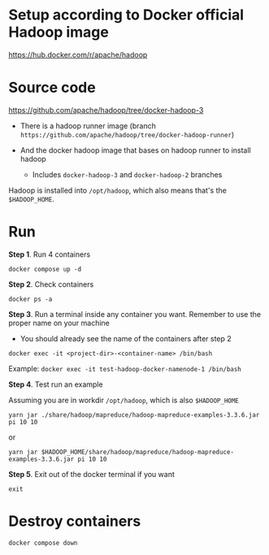 # Setup according to Docker official Hadoop image

https://hub.docker.com/r/apache/hadoop

# Source code

https://github.com/apache/hadoop/tree/docker-hadoop-3

- There is a hadoop runner image (branch `https://github.com/apache/hadoop/tree/docker-hadoop-runner`)

- And the docker hadoop image that bases on hadoop runner to install hadoop

  - Includes `docker-hadoop-3` and `docker-hadoop-2` branches

Hadoop is installed into `/opt/hadoop`, which also means that's the `$HADOOP_HOME`.

# Run

**Step 1**. Run 4 containers

```
docker compose up -d
```

**Step 2**. Check containers

```
docker ps -a
```

**Step 3**. Run a terminal inside any container you want. Remember to use the proper name on your machine

- You should already see the name of the containers after step 2

```
docker exec -it <project-dir>-<container-name> /bin/bash
```

Example: `docker exec -it test-hadoop-docker-namenode-1 /bin/bash`

**Step 4**. Test run an example

Assuming you are in workdir `/opt/hadoop`, which is also `$HADOOP_HOME`

```
yarn jar ./share/hadoop/mapreduce/hadoop-mapreduce-examples-3.3.6.jar pi 10 10
```

or 

```
yarn jar $HADOOP_HOME/share/hadoop/mapreduce/hadoop-mapreduce-examples-3.3.6.jar pi 10 10
```

**Step 5**. Exit out of the docker terminal if you want

```
exit
```

# Destroy containers

```
docker compose down
```
